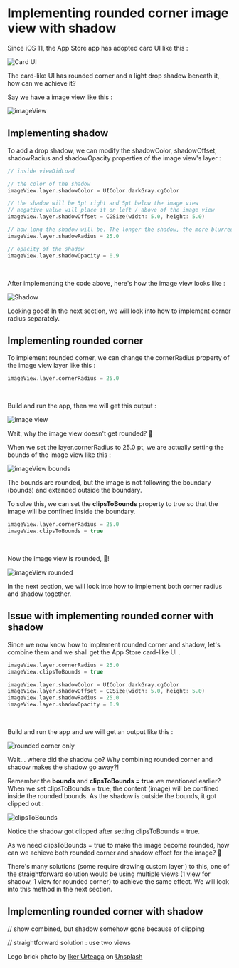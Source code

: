 # Implementing rounded corner image view with shadow

Since iOS 11, the App Store app has adopted card UI like this :

![Card UI](https://iosimage.s3.amazonaws.com/2019/46-rounded-shadow/AppStoreCard.png)



The card-like UI has rounded corner and a light drop shadow beneath it, how can we achieve it?



Say we have a image view like this : 

![imageView](https://iosimage.s3.amazonaws.com/2019/46-rounded-shadow/imageView.png)



## Implementing shadow

To add a drop shadow, we can modify the shadowColor, shadowOffset, shadowRadius and shadowOpacity properties of the image view's layer :

```swift
// inside viewDidLoad

// the color of the shadow
imageView.layer.shadowColor = UIColor.darkGray.cgColor

// the shadow will be 5pt right and 5pt below the image view 
// negative value will place it on left / above of the image view
imageView.layer.shadowOffset = CGSize(width: 5.0, height: 5.0)

// how long the shadow will be. The longer the shadow, the more blurred it will be
imageView.layer.shadowRadius = 25.0

// opacity of the shadow
imageView.layer.shadowOpacity = 0.9
```

<br>



After implementing the code above, here's how the image view looks like : 

![Shadow](https://iosimage.s3.amazonaws.com/2019/46-rounded-shadow/shadow.png)



Looking good! In the next section, we will look into how to implement corner radius separately.



## Implementing rounded corner

To implement rounded corner, we can change the cornerRadius property of the image view layer like this : 

```swift
imageView.layer.cornerRadius = 25.0
```

<br>

Build and run the app, then we will get this output : 

![image view](https://iosimage.s3.amazonaws.com/2019/46-rounded-shadow/imageView.png)



Wait, why the image view doesn't get rounded? 🤔

When we set the layer.cornerRadius to 25.0 pt, we are actually setting the bounds of the image view like this : 

![imageView bounds](https://iosimage.s3.amazonaws.com/2019/46-rounded-shadow/bounds.png)

The bounds are rounded, but the image is not following the boundary (bounds) and extended outside the boundary.



To solve this, we can set the **clipsToBounds** property to true so that the image will be confined inside the boundary.

```swift
imageView.layer.cornerRadius = 25.0
imageView.clipsToBounds = true
```

<br>



Now the image view is rounded, 🙌!

![imageView rounded](https://iosimage.s3.amazonaws.com/2019/46-rounded-shadow/rounded.png)





 In the next section, we will look into how to implement both corner radius and shadow together.



## Issue with implementing rounded corner with shadow

Since we now know how to implement rounded corner and shadow, let's combine them and we shall get the App Store card-like UI .



```swift
imageView.layer.cornerRadius = 25.0
imageView.clipsToBounds = true

imageView.layer.shadowColor = UIColor.darkGray.cgColor
imageView.layer.shadowOffset = CGSize(width: 5.0, height: 5.0)
imageView.layer.shadowRadius = 25.0
imageView.layer.shadowOpacity = 0.9
```

<br>

Build and run the app and we will get an output like this : 

![rounded corner only](https://iosimage.s3.amazonaws.com/2019/46-rounded-shadow/rounded.png)



Wait... where did the shadow go? Why combining rounded corner and shadow makes the shadow go away?! 



Remember the **bounds** and **clipsToBounds = true** we mentioned earlier? When we set clipsToBounds = true, the content (image) will be confined inside the rounded bounds. As the shadow is outside the bounds, it got clipped out :



![clipsToBounds](https://iosimage.s3.amazonaws.com/2019/46-rounded-shadow/clipsToBounds.png)

Notice the shadow got clipped after setting clipsToBounds = true.



As we need clipsToBounds = true to make the image become rounded, how can we achieve both rounded corner and shadow effect for the image? 🤔



There's many solutions (some require drawing custom layer ) to this, one of the straightforward solution would be using multiple views (1 view for shadow, 1 view for rounded corner) to achieve the same effect. We will look into this method in the next section.



## Implementing rounded corner with shadow 



// show combined, but shadow somehow gone because of clipping



// straightforward solution : use two views





Lego brick photo by [Iker Urteaga](https://unsplash.com/photos/TL5Vy1IM-uA?utm_source=unsplash&utm_medium=referral&utm_content=creditCopyText) on [Unsplash](https://unsplash.com/search/photos/game?utm_source=unsplash&utm_medium=referral&utm_content=creditCopyText)